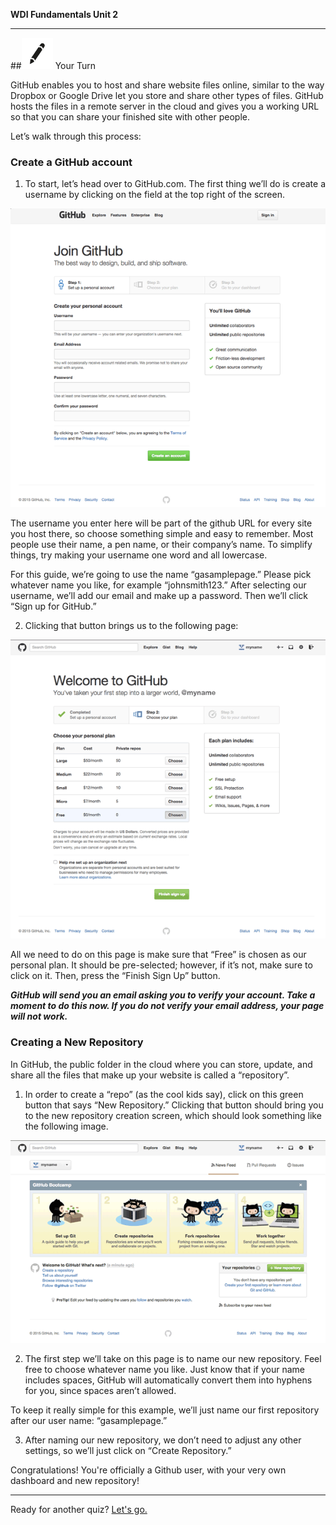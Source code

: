 **WDI Fundamentals Unit 2**

---

##![Your Turn](../assets/exercise.png) Your Turn

GitHub enables you to host and share website files online, similar to the way Dropbox or Google Drive let you store and share other types of files. GitHub hosts the files in a remote server in the cloud and gives you a working URL so that you can share your finished site with other people.

Let’s walk through this process:

### Create a GitHub account 

1. To start, let’s head over to GitHub.com. The first thing we’ll do is create a username by clicking on the field at the top right of the screen. 

 ![Choose a Username](../assets/chapter2/step1.png)

The username you enter here will be part of the github URL for every site you host there, so choose something simple and easy to remember. Most people use their name, a pen name, or their company’s name. To simplify things, try making your username one word and all lowercase.

For this guide, we’re going to use the name “gasamplepage.” Please pick whatever name you like, for example “johnsmith123.” After selecting our username, we’ll add our email and make up a password. Then we’ll click “Sign up for GitHub.”

2. Clicking that button brings us to the following page:

 ![Choose the Free Plan](../assets/chapter2/step2.png)

All we need to do on this page is make sure that “Free” is chosen as our personal plan. It should be pre-selected; however, if it’s not, make sure to click on it. Then, press the “Finish Sign Up” button.

***GitHub will send you an email asking you to verify your account. Take a moment to do this now. If you do not verify your email address, your page will not work.***

### Creating a New Repository

In GitHub, the public folder in the cloud where you can store, update, and share all the files that make up your website is called a “repository”. 

1. In order to create a “repo” (as the cool kids say), click on this green button that says “New Repository.” Clicking that button should bring you to the new repository creation screen, which should look something like the following image. 

![You're done!](../assets/chapter2/step3.png)

2. The first step we’ll take on this page is to name our new repository. Feel free to choose whatever name you like. Just know that if your name includes spaces, GitHub will automatically convert them into hyphens for you, since spaces aren’t allowed.

To keep it really simple for this example, we’ll just name our first repository after our user name: “gasamplepage.”

3. After naming our new repository, we don’t need to adjust any other settings, so we’ll just click on “Create Repository.”

Congratulations! You're officially a Github user, with your very own dashboard and new repository!


---

Ready for another quiz? [Let's go.](06_quiz.md)
